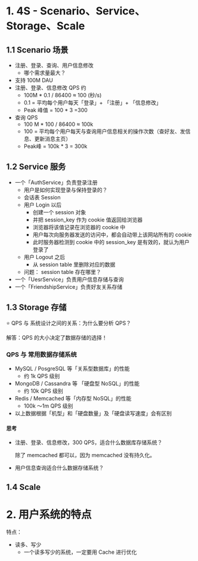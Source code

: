 # 1. 4S - Scenario、Service、Storage、Scale

## 1.1 Scenario 场景

- 注册、登录、查询、用户信息修改
  - 哪个需求量最大？
- 支持 100M DAU
- 注册、登录、信息修改 QPS 约
  - 100M * 0.1 / 86400 ≈ 100 (秒/s)
  - 0.1 = 平均每个用户每天「登录」+ 「注册」+ 「信息修改」
  - Peak 峰值 = 100 * 3  =300
- 查询 QPS
  - 100 M * 100 / 86400 ≈ 100k
  - 100 = 平均每个用户每天与查询用户信息相关的操作次数（查好友、发信息、更新消息主页）
  - Peak峰 = 100k * 3 = 300k

## 1.2 Service 服务

- 一个「AuthService」负责登录注册
  - 用户是如何实现登录与保持登录的？
  - 会话表 Session
  - 用户 Login 以后
    - 创建一个 session 对象
    - 并把 session_key 作为 cookie 值返回给浏览器
    - 浏览器将该值记录在浏览器的 cookie 中
    - 用户每次向服务器发送的访问中，都会自动带上该网站所有的 cookie
    - 此时服务器检测到 cookie 中的 session_key 是有效的，就认为用户登录了
  - 用户 Logout 之后
    - 从 session table 里删除对应的数据
  - 问题： session table 存在哪里？
- 一个「UesrService」负责用户信息存储与查询
- 一个「FriendshipService」负责好友关系存储

## 1.3 Storage 存储

⭐️ QPS 与 系统设计之间的关系：为什么要分析 QPS？

解答：QPS 的大小决定了数据存储的选择！

### QPS 与 常用数据存储系统

- MySQL / PosgreSQL 等「关系型数据库」的性能
  - 约 1k QPS 级别
- MongoDB / Cassandra 等 「硬盘型 NoSQL」的性能
  - 约 10k QPS 级别
- Redis / Memcached 等「内存型 NoSQL」的性能
  - 100k ～1m QPS 级别
- 以上数据根据「机型」和「硬盘数量」及「硬盘读写速度」会有区别

#### 思考

- 注册、登录、信息修改，300 QPS，适合什么数据库存储系统？

  除了 memcached 都可以，因为 memcached 没有持久化。

- 用户信息查询适合什么数据存储系统？

  

## 1.4 Scale 

# 2. 用户系统的特点

特点：

- 读多、写少
  - 一个读多写少的系统，一定要用 Cache 进行优化